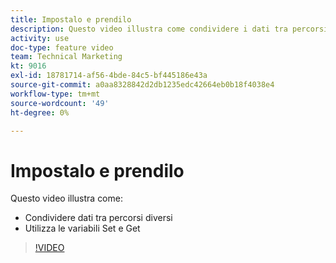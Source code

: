```yaml
---
title: Impostalo e prendilo
description: Questo video illustra come condividere i dati tra percorsi diversi e come utilizzare le variabili Imposta e Ottieni, il tutto in [!DNL Adobe Workfront Fusion].
activity: use
doc-type: feature video
team: Technical Marketing
kt: 9016
exl-id: 18781714-af56-4bde-84c5-bf445186e43a
source-git-commit: a0aa8328842d2db1235edc42664eb0b18f4038e4
workflow-type: tm+mt
source-wordcount: '49'
ht-degree: 0%

---
```


# Impostalo e prendilo

Questo video illustra come:

* Condividere dati tra percorsi diversi
* Utilizza le variabili Set e Get

>[!VIDEO](https://video.tv.adobe.com/v/335275/?quality=12)
